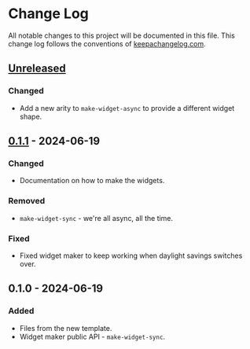 # Change Log
All notable changes to this project will be documented in this file. This change log follows the conventions of [keepachangelog.com](http://keepachangelog.com/).

## [Unreleased]
### Changed
- Add a new arity to `make-widget-async` to provide a different widget shape.

## [0.1.1] - 2024-06-19
### Changed
- Documentation on how to make the widgets.

### Removed
- `make-widget-sync` - we're all async, all the time.

### Fixed
- Fixed widget maker to keep working when daylight savings switches over.

## 0.1.0 - 2024-06-19
### Added
- Files from the new template.
- Widget maker public API - `make-widget-sync`.

[Unreleased]: https://sourcehost.site/your-name/clojure-basics/compare/0.1.1...HEAD
[0.1.1]: https://sourcehost.site/your-name/clojure-basics/compare/0.1.0...0.1.1
